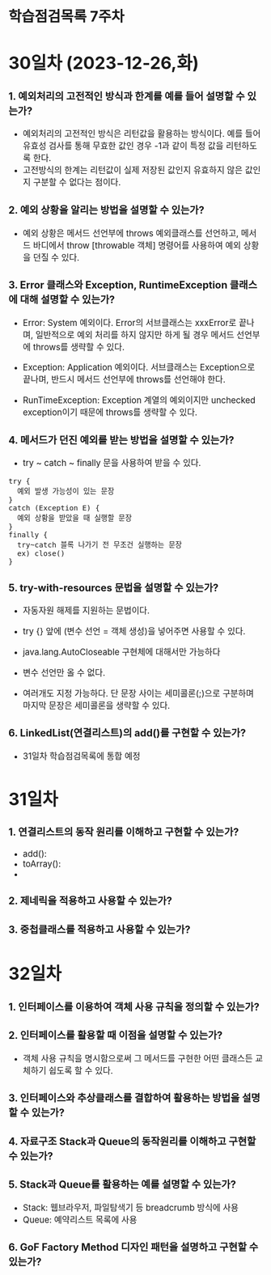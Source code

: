 # 학습점검목록 7주차
<span style="font-size:120%">

# 30일차 (2023-12-26,화)
### 1. 예외처리의 고전적인 방식과 한계를 예를 들어 설명할 수 있는가?
  - 예외처리의 고전적인 방식은 리턴값을 활용하는 방식이다. 예를 들어 유효성 검사를 통해 무효한 값인 경우 -1과 같이 특정 값을 리턴하도록 한다.
  - 고전방식의 한계는 리턴값이 실제 저장된 값인지 유효하지 않은 값인지 구분할 수 없다는 점이다.

### 2. 예외 상황을 알리는 방법을 설명할 수 있는가?
  - 예외 상황은 메서드 선언부에 throws 예외클래스를 선언하고, 메서드 바디에서 throw [throwable 객체] 명령어를 사용하여 예외 상황을 던질 수 있다.

### 3. Error 클래스와 Exception, RuntimeException 클래스에 대해 설명할 수 있는가?
  - Error: System 예외이다. Error의 서브클래스는 xxxError로 끝나며, 일반적으로 예외 처리를 하지 않지만 하게 될 경우 메서드 선언부에 throws를 생략할 수 있다.

  - Exception: Application 예외이다. 서브클래스는 Exception으로 끝나며, 반드시 메서드 선언부에 throws를 선언해야 한다.

  - RunTimeException: Exception 계열의 예외이지만 unchecked exception이기 때문에 throws를 생략할 수 있다. 

### 4. 메서드가 던진 예외를 받는 방법을 설명할 수 있는가?
- try ~ catch ~ finally 문을 사용하여 받을 수 있다.
```
try {
  예외 발생 가능성이 있는 문장
}
catch (Exception E) {
  예외 상황을 받았을 때 실행할 문장
}
finally {
  try~catch 블록 나가기 전 무조건 실행하는 문장 
  ex) close()
}
```

### 5. try-with-resources 문법을 설명할 수 있는가?
 - 자동자원 해제를 지원하는 문법이다.
 
 - try {} 앞에 (변수 선언 = 객체 생성)을 넣어주면 사용할 수 있다.
 - java.lang.AutoCloseable 구현체에 대해서만 가능하다
 - 변수 선언만 올 수 없다.
 - 여러개도 지정 가능하다. 단 문장 사이는 세미콜론(;)으로 구분하며 마지막 문장은 세미콜론을 생략할 수 있다.




### 6. LinkedList(연결리스트)의 add()를 구현할 수 있는가?
- 31일차 학습점검목록에 통합 예정

# 31일차 
### 1. 연결리스트의 동작 원리를 이해하고 구현할 수 있는가?
  - add():
  - toArray():
  - 

### 2. 제네릭을 적용하고 사용할 수 있는가?

### 3. 중첩클래스를 적용하고 사용할 수 있는가?


# 32일차
### 1. 인터페이스를 이용하여 객체 사용 규칙을 정의할 수 있는가?

### 2. 인터페이스를 활용할 때 이점을 설명할 수 있는가?
  - 객체 사용 규칙을 명시함으로써 그 메서드를 구현한 어떤 클래스든 교체하기 쉽도록 할 수 있다.

### 3. 인터페이스와 추상클래스를 결합하여 활용하는 방법을 설명할 수 있는가?

### 4. 자료구조 Stack과 Queue의 동작원리를 이해하고 구현할 수 있는가?

### 5. Stack과 Queue를 활용하는 예를 설명할 수 있는가?
  - Stack: 웹브라우저, 파일탐색기 등 breadcrumb 방식에 사용
  - Queue: 예약리스트 목록에 사용

### 6. GoF Factory Method 디자인 패턴을 설명하고 구현할 수 있는가?
